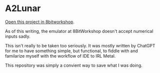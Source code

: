 A2Lunar
=====

[Open this project in 8bitworkshop](http://8bitworkshop.com/redir.html?platform=apple2&githubURL=https%3A%2F%2Fgithub.com%2FTedThompson%2FA2Lunar&file=A2Lunar.c).

As of this writing, the emulator at 8BitWorkshop doesn't accept numerical inputs sadly.

This isn't really to be taken too seriously. It was mostly written by ChatGPT for me to have something simple, but functional, to fiddle with and familarize myself with the workflow of IDE to IRL Metal. 

This repository was simply a convient way to save what I was doing.
